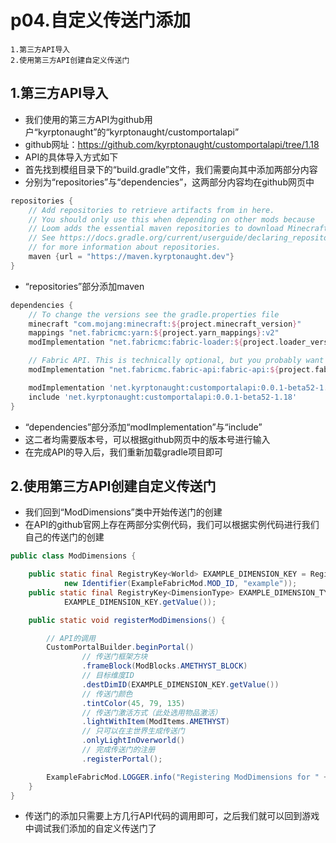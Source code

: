 # p04.自定义传送门添加

    1.第三方API导入
    2.使用第三方API创建自定义传送门

## 1.第三方API导入
- 我们使用的第三方API为github用户“kyrptonaught”的“kyrptonaught/customportalapi”
- github网址：https://github.com/kyrptonaught/customportalapi/tree/1.18
- API的具体导入方式如下
- 首先找到模组目录下的“build.gradle”文件，我们需要向其中添加两部分内容
- 分别为“repositories”与“dependencies”，这两部分内容均在github网页中
```groovy
repositories {
	// Add repositories to retrieve artifacts from in here.
	// You should only use this when depending on other mods because
	// Loom adds the essential maven repositories to download Minecraft and libraries from automatically.
	// See https://docs.gradle.org/current/userguide/declaring_repositories.html
	// for more information about repositories.
	maven {url = "https://maven.kyrptonaught.dev"}
}
```
- “repositories”部分添加maven
```groovy
dependencies {
	// To change the versions see the gradle.properties file
	minecraft "com.mojang:minecraft:${project.minecraft_version}"
	mappings "net.fabricmc:yarn:${project.yarn_mappings}:v2"
	modImplementation "net.fabricmc:fabric-loader:${project.loader_version}"

	// Fabric API. This is technically optional, but you probably want it anyway.
	modImplementation "net.fabricmc.fabric-api:fabric-api:${project.fabric_version}"

	modImplementation 'net.kyrptonaught:customportalapi:0.0.1-beta52-1.18'
	include 'net.kyrptonaught:customportalapi:0.0.1-beta52-1.18'
}
```
- “dependencies”部分添加“modImplementation”与“include”
- 这二者均需要版本号，可以根据github网页中的版本号进行输入
- 在完成API的导入后，我们重新加载gradle项目即可


## 2.使用第三方API创建自定义传送门
- 我们回到“ModDimensions”类中开始传送门的创建
- 在API的github官网上存在两部分实例代码，我们可以根据实例代码进行我们自己的传送门的创建
```java
public class ModDimensions {

    public static final RegistryKey<World> EXAMPLE_DIMENSION_KEY = RegistryKey.of(Registry.WORLD_KEY,
            new Identifier(ExampleFabricMod.MOD_ID, "example"));
    public static final RegistryKey<DimensionType> EXAMPLE_DIMENSION_TYPE = RegistryKey.of(Registry.DIMENSION_TYPE_KEY,
            EXAMPLE_DIMENSION_KEY.getValue());

    public static void registerModDimensions() {

        // API的调用
        CustomPortalBuilder.beginPortal()
                // 传送门框架方块
                .frameBlock(ModBlocks.AMETHYST_BLOCK)
                // 目标维度ID
                .destDimID(EXAMPLE_DIMENSION_KEY.getValue())
                // 传送门颜色
                .tintColor(45, 79, 135)
                // 传送门激活方式（此处选用物品激活）
                .lightWithItem(ModItems.AMETHYST)
                // 只可以在主世界生成传送门
                .onlyLightInOverworld()
                // 完成传送门的注册
                .registerPortal();

        ExampleFabricMod.LOGGER.info("Registering ModDimensions for " + ExampleFabricMod.MOD_ID);
    }
}
```
- 传送门的添加只需要上方几行API代码的调用即可，之后我们就可以回到游戏中调试我们添加的自定义传送门了
